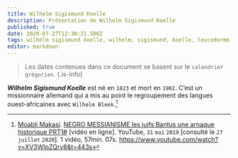 ```yaml
---
title: Wilhelm Sigismund Koelle
description: Présentation de Wilhelm Sigismund Koelle
published: true
date: 2020-07-27T12:30:21.586Z
tags: wilhelm sigismund koelle, wilhelm, sigismund, koelle, leucoderme, linguistique, langue ouest-africaine, langue de l’ouest, pionnier, allemand, missionnaire
editor: markdown
---
```


> Les dates contenues dans ce document se basent sur le `calendrier grégorien`.
{.is-info}

***Wilhelm Sigismund Koelle*** est né en `1823` et mort en `1902`. C’est un missionnaire allemand qui a mis au point le regroupement des langues ouest-africaines avec `Wilhelm Bleek`.[^1]

[^1]: [Moabli Makasi](https://www.youtube.com/channel/UCjj4wUCAsYWITZQv4DbtPNw). [NEGRO MESSIANISME les juifs Bantus une arnaque historique PRT1#](https://www.youtube.com/watch?v=XV3WIpZQrv8&t=443s) [vidéo en ligne]. YouTube, `31` `mai` `2019` [consulté le `27` `juillet` `2020`]. 1 vidéo, 57min. 07s. https://www.youtube.com/watch?v=XV3WIpZQrv8&t=443s